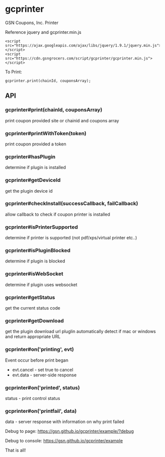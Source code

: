 # gcprinter
GSN Coupons, Inc. Printer

Reference jquery and gcprinter.min.js
```
<script src="https://ajax.googleapis.com/ajax/libs/jquery/1.9.1/jquery.min.js"></script>
<script src="https://cdn.gsngrocers.com/script/gcprinter/gcprinter.min.js"></script>
```

To Print:
```
gcprinter.print(chainId, couponsArray);
```

## API

### gcprinter#print(chainId, couponsArray)
print coupon provided site or chainid and coupons array

### gcprinter#printWithToken(token)
print coupon provided a token

### gcprinter#hasPlugin
determine if plugin is installed

### gcprinter#getDeviceId
get the plugin device id

### gcprinter#checkInstall(successCallback, failCallback)
allow callback to check if coupon printer is installed

### gcprinter#isPrinterSupported
determine if printer is supported (not pdf/xps/virtual printer etc..)

### gcprinter#isPluginBlocked
determine if plugin is blocked

### gcprinter#isWebSocket
determine if plugin uses websocket

### gcprinter#getStatus
get the current status code

### gcprinter#getDownload
get the plugin download url
pluglin automatically detect if mac or windows and return appropriate URL

### gcprinter#on('printing', evt)
Event occur before print began
* evt.cancel - set true to cancel
* evt.data - server-side response

### gcprinter#on('printed', status)
status - print control status

### gcprinter#on('printfail', data)
data - server response with information on why print failed

Debug to page: https://gsn.github.io/gcprinter/example/?debug

Debug to console: https://gsn.github.io/gcprinter/example

That is all!